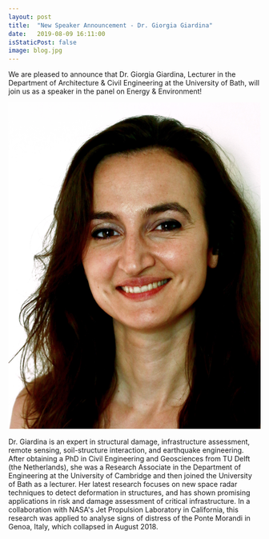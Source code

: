 ```yaml
---
layout: post
title:  "New Speaker Announcement - Dr. Giorgia Giardina"
date:   2019-08-09 16:11:00
isStaticPost: false
image: blog.jpg
---
```


We are pleased to announce that Dr. Giorgia Giardina, Lecturer in the Department of Architecture & Civil Engineering at the University of Bath, will join us as a speaker in the panel on Energy & Environment! 

![](../img/people/GiorgiaGiardina.jpeg)

Dr. Giardina is an expert in structural damage, infrastructure assessment, remote sensing, soil-structure interaction, and earthquake engineering. After obtaining a PhD in Civil Engineering and Geosciences from TU Delft (the Netherlands), she was a Research Associate in the Department of Engineering at the University of Cambridge and then joined the University of Bath as a lecturer. Her latest research focuses on new space radar techniques to detect deformation in structures, and has shown promising applications in risk and damage assessment of critical infrastructure. In a collaboration with NASA's Jet Propulsion Laboratory in California, this research was applied to analyse signs of distress of the Ponte Morandi in Genoa, Italy, which collapsed in August 2018.
